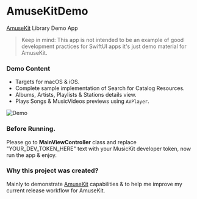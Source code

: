 # AmuseKitDemo
[AmuseKit](https://github.com/jjotaum/AmuseKit) Library Demo App

> Keep in mind: This app is not intended to be an example of good development practices for SwiftUI apps it's just demo material for AmuseKit.

### Demo Content

- Targets for macOS & iOS.
- Complete sample implementation of Search for Catalog Resources.
- Albums, Artists, Playlists & Stations details view.
- Plays Songs & MusicVideos previews using `AVPlayer`.

![Demo](https://github.com/jjotaum/AmuseKit/capture.gif)

### Before Running.

Please go to **MainViewController** class and replace "YOUR_DEV_TOKEN_HERE" text with your MusicKit developer token, now run the app & enjoy.

### Why this project was created?

Mainly to demonstrate [AmuseKit](https://github.com/jjotaum/AmuseKit) capabilities & to help me improve my current release workflow for AmuseKit.
